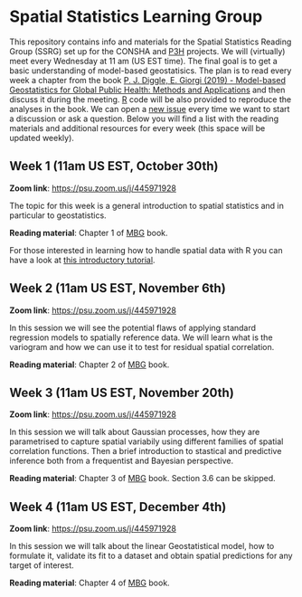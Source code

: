 # Spatial Statistics Learning Group
This repository contains info and materials for the Spatial Statistics Reading Group (SSRG) set up for the CONSHA and [P3H](https://impact.psu.edu/story/forecasting-infectious-diseases#start) projects. We will (virtually) meet every Wednesday at 11 am (US EST time). The final goal is to get a basic understanding of model-based geostatisics. The plan is to read every week a chapter from the book [P. J. Diggle, E. Giorgi (2019) - Model-based Geostatistics for Global Public Health: Methods and Applications](https://www.crcpress.com/Model-based-Geostatistics-for-Global-Public-Health-Methods-and-Applications/Diggle-Giorgi/p/book/9781138732353) and then discuss it during the meeting. [R](https://www.r-project.org/) code will be also provided to reproduce the analyses in the book. We can open a [new issue](https://github.com/claudiofronterre/spatstatReading/issues) every time we want to start a discussion or ask a question. Below you will find a list with the reading materials and additional resources for every week (this space will be updated weekly). 

## Week 1 (11am US EST, October 30th)

**Zoom link**: https://psu.zoom.us/j/445971928

The topic for this week is a general introduction to spatial statistics and in particular to geostatistics.

**Reading material**: Chapter 1 of [MBG](https://www.crcpress.com/Model-based-Geostatistics-for-Global-Public-Health-Methods-and-Applications/Diggle-Giorgi/p/book/9781138732353) book.

For those interested in learning how to handle spatial data with R you can have a look at [this introductory tutorial](https://github.com/claudiofronterre/spatstatReading/blob/master/resources/week1/spatial_handouts.pdf).

## Week 2 (11am US EST, November 6th)

**Zoom link**: https://psu.zoom.us/j/445971928

In this session we will see the potential flaws of applying standard regression models to spatially reference data. We will learn what is the variogram and how we can use it to test for residual spatial correlation. 

**Reading material**: Chapter 2 of [MBG](https://www.crcpress.com/Model-based-Geostatistics-for-Global-Public-Health-Methods-and-Applications/Diggle-Giorgi/p/book/9781138732353) book.

## Week 3 (11am US EST, November 20th)

**Zoom link**: https://psu.zoom.us/j/445971928

In this session we will talk about Gaussian processes, how they are parametrised to capture spatial variabily using different families of spatial correlation functions. Then a brief introduction to stastical and predictive inference both from a frequentist and Bayesian perspective.

**Reading material**: Chapter 3 of [MBG](https://www.crcpress.com/Model-based-Geostatistics-for-Global-Public-Health-Methods-and-Applications/Diggle-Giorgi/p/book/9781138732353) book. Section 3.6 can be skipped.

## Week 4 (11am US EST, December 4th)

**Zoom link**: https://psu.zoom.us/j/445971928

In this session we will talk about the linear Geostatistical model, how to formulate it, validate its fit to a dataset and obtain spatial predictions for any target of interest.

**Reading material**: Chapter 4 of [MBG](https://www.crcpress.com/Model-based-Geostatistics-for-Global-Public-Health-Methods-and-Applications/Diggle-Giorgi/p/book/9781138732353) book. 